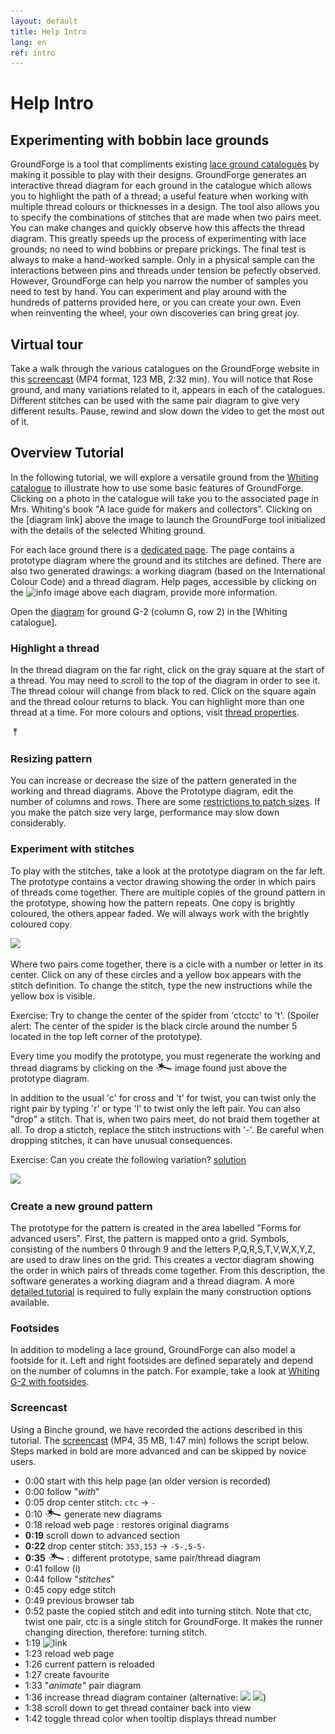 ```yaml
---
layout: default
title: Help Intro
lang: en
ref: intro
---
```


Help Intro
==========

Experimenting with bobbin lace grounds
--------------------------------------

GroundForge is a tool that compliments existing [lace ground catalogues](https://maetempels.github.io/MAE-gf/docs/license#literature) by making it possible to play with their designs.
GroundForge generates an interactive thread diagram for each ground in the catalogue which allows you to highlight the path of a thread; a useful feature when working with multiple thread colours or thicknesses in a design.
The tool also allows you to specify the combinations of stitches that are made when two pairs meet.  You can make changes and quickly observe how this affects the thread diagram.
This greatly speeds up the process of experimenting with lace grounds; no need to wind bobbins or prepare prickings. The final test is always to make a hand-worked sample.  Only in a physical sample can the interactions between pins and threads under tension be pefectly observed.  However, GroundForge can help you narrow the number of samples you need to test by hand.
You can experiment and play around with the hundreds of patterns provided here, or you can create your own.
Even when reinventing the wheel, your own discoveries can bring great joy.


Virtual tour
------------

Take a walk through the various catalogues on the GroundForge website in this [screencast](https://github.com/d-bl/GroundForge/releases/download/2019-Q2/catalogues.mp4) (MP4 format, 123 MB, 2:32 min). You will notice that Rose ground, and many variations related to it, appears in each of the catalogues.  Different stitches can be used with the same pair diagram to give very different results.  Pause, rewind and slow down the video to get the most out of it.

Overview Tutorial
-----------------

In the following tutorial, we will explore a versatile ground from the [Whiting catalogue](/gw-lace-to-gf/) to illustrate how to use some basic features of GroundForge.
Clicking on a photo in the catalogue will take you to the associated page in Mrs. Whiting's book "A lace guide for makers and collectors".  Clicking on the [diagram link] above the image to launch the GroundForge tool initialized with the details of the selected Whiting ground.

For each lace ground there is a [dedicated page](../tiles.html).
The page contains a prototype diagram where the ground and its stitches are defined.
There are also two generated drawings: a working diagram (based on the International Colour Code) and a thread diagram.
Help pages, accessible by clicking on the ![info](images/information-icon.png) image above each diagram, provide more information.

Open the [diagram] for ground G-2 (column G, row 2) in the [Whiting catalogue].

[diagram]: /GroundForge/tiles?whiting=G2_P199&patchWidth=14&patchHeight=13&f1=ctctt&a1=ctcctc&j2=ctc&i2=ctcll&h2=ctctt&g2=ctctt&f2=ctctt&e2=ctctt&d2=ctctt&c2=ctcrrr&b2=ctc&j3=ctcll&i3=ctctt&h3=ctctt&g3=ctcttl&f3=ctc&e3=ctcttr&d3=ctctt&c3=ctctt&b3=ctcrrr&a3=ctc&j4=ctctt&i4=ctctt&h4=ctcttl&g4=ctc&f4=ctc&e4=ctc&d4=ctcttr&c4=ctctt&b4=ctctt&a4=ctcttt&j5=ctctt&i5=ctcttl&h5=ctc&g5=ctc&e5=ctc&d5=ctc&c5=ctcttr&b5=ctctt&a5=ctctt&tile=5----5----,-CDD632AAB,5666632222,5666632222,56666-2222&tileStitch=ctct&shiftColsSW=-5&shiftRowsSW=5&shiftColsSE=5&shiftRowsSE=5

### Highlight a thread

In the thread diagram on the far right, click on the gray square at the start of a thread.  You may need to scroll to the top of the diagram in order to see it.  The thread colour will change from black to red.  Click on the square again and the thread colour returns to black.  You can highlight more than one thread at a time.  For more colours and options, visit [thread properties](Thread-Properties).

![](images/toggle-thread.png)

### Resizing pattern

You can increase or decrease the size of the pattern generated in the working and thread diagrams. Above the Prototype diagram, edit the number of columns and rows. There are some [restrictions to patch sizes](Patch-Size). If you make the patch size very large, performance may slow down considerably.

### Experiment with stitches

To play with the stitches, take a look at the prototype diagram on the far left.
The prototype contains a vector drawing showing the order in which pairs of threads come together.
There are multiple copies of the ground pattern in the prototype, showing how the pattern repeats.
One copy is brightly coloured, the others appear faded.  We will always work with the brightly coloured copy.

![](images/stitch-editor.png)

Where two pairs come together, there is a cicle with a number or letter in its center.  Click on any of these circles and a yellow box appears with the stitch definition.  To change the stitch, type the new instructions while the yellow box is visible.

Exercise: Try to change the center of the spider from 'ctcctc' to 't'.  (Spoiler alert: The center of the spider is the black circle around the number 5 located in the top left corner of the prototype).

Every time you modify the prototype, you must regenerate the working and thread diagrams by clicking on the ![wand](../images/wand.png) image found just above the prototype diagram.

In addition to the usual 'c' for cross and 't' for twist, you can twist only the right pair by typing 'r' or type 'l' to twist only the left pair.
You can also "drop" a stitch.  That is, when two pairs meet, do not braid them together at all.  To drop a stictch, replace the stitch instructions with '-'.  Be careful when dropping stitches, it can have unusual consequences.

Exercise: Can you create the following variation? [solution](/GroundForge/tiles?patchWidth=20&patchHeight=20&f1=-&a1=t&j2=ctc&i2=ctcll&h2=ctctt&g2=ctctt&f2=ctctt&e2=ctctt&d2=ctctt&c2=ctcrrr&b2=ctc&j3=ctcll&i3=ctctt&h3=ctctt&g3=ctcttl&f3=ctc&e3=ctcttr&d3=ctctt&c3=ctctt&b3=ctcrrr&a3=ctc&j4=ctctt&i4=ctctt&h4=ctcttl&g4=ctc&f4=ctc&e4=ctc&d4=ctcttr&c4=ctctt&b4=ctctt&a4=ctcttt&j5=ctctt&i5=ctcttl&h5=ctc&g5=ctc&e5=ctc&d5=ctc&c5=ctcttr&b5=ctctt&a5=ctctt&tile=5----5----,-CDD632AAB,5666632222,5666632222,56666-2222&footsideStitch=ctctt&tileStitch=ctct&headsideStitch=ctctt&shiftColsSW=-5&shiftRowsSW=5&shiftColsSE=5&shiftRowsSE=5)

![](images/modified-G2.png)

### Create a new ground pattern

The prototype for the pattern is created in the area labelled "Forms for advanced users". 
First, the pattern is mapped onto a grid.  Symbols, consisting of the numbers 0 through 9 and the letters P,Q,R,S,T,V,W,X,Y,Z, are used to draw lines on the grid.  This creates a vector diagram showing the order in which pairs of threads come together.
From this description, the software generates a working diagram and a thread diagram.
A more [detailed tutorial](Advanced) is required to fully explain the many construction options available.

### Footsides

In addition to modeling a lace ground, GroundForge can also model a footside for it.  Left and right footsides are defined separately and depend on the number of columns in the patch.
For example, take a look at [Whiting G-2 with footsides].

[Whiting G-2 with footsides]:
/GroundForge/tiles?patchWidth=12&patchHeight=15&o1=ctcrr&g1=ctctt&b1=ctcctc&n2=ctcrr&k2=ctc&j2=ctcll&i2=ctctt&h2=ctctt&g2=ctctt&f2=ctctt&e2=ctctt&d2=ctcrr&c2=ctc&a2=ctctt&o3=ctctt&n3=ctctt&k3=ctcll&j3=ctctt&i3=ctctt&h3=ctctt&g3=ctc&f3=ctctt&e3=ctctt&d3=ctctt&c3=ctcrr&b3=ctc&a3=ctctt&o4=ctctt&n4=ctctt&k4=ctctt&j4=ctctt&i4=ctctt&h4=ctc&g4=ctc&f4=ctc&e4=ctctt&d4=ctctt&c4=ctctt&b4=ctctt&a4=ctctt&o5=ctctt&k5=ctctt&j5=ctctt&i5=ctc&h5=ctc&f5=ctc&e5=ctc&d5=ctctt&c5=ctctt&b5=ctctt&a5=ctctt&n6=ctctt&o7=ctctt&n7=ctctt&a7=ctctt&n8=ctctt&a8=ctctt&o9=ctctt&n9=ctctt&a9=ctctt&n10=ctc&a10=ctctt&footside=X,4,1,1,1,X,4,4,4,4&tile=5----5----,-CDD632AAB,5666632222,5666632222,56666-2222&headside=-7,6X,37,37,-7,5X,17,7X,27,7X,&footsideStitch=ctctt&tileStitch=ctctt&headsideStitch=ctctt&shiftColsSW=-5&shiftRowsSW=5&shiftColsSE=5&shiftRowsSE=5

### Screencast

Using a Binche ground, we have recorded the actions described in this tutorial.
The [screencast](https://github.com/d-bl/GroundForge/releases/download/2019-Q2/BK-31.mp4) (MP4, 35 MB, 1:47 min) follows the script below.
Steps marked in bold are more advanced and can be skipped by novice users. 

* 0:00 start with this help page (an older version is recorded)
* 0:00 follow "_with_"
* 0:05 drop center stitch: `ctc` -> `-`
* 0:10 ![wand](../images/wand.png) generate new diagrams
* 0:18 reload web page : restores original diagrams
* **0:19** scroll down to advanced section
* **0:22** drop center stitch: `353,153` -> `-5-,5-5-`
* **0:35** ![wand](../images/wand.png) : different prototype, same pair/thread diagram
* 0:41 follow (i)
* 0:44 follow "_stitches_"
* 0:45 copy edge stitch
* 0:49 previous browser tab
* 0:52 paste the copied stitch and edit into turning stitch.
       Note that ctc, twist one pair, ctc is a single stitch for GroundForge.
       It makes the runner changing direction, therefore: turning stitch. 
* 1:19 ![link](../images/link.png)
* 1:23 reload web page
* 1:26 current pattern is reloaded
* 1:27 create favourite
* 1:33 "_animate_" pair diagram
* 1:36 increase thread diagram container (alternative: ![](../images/size-inc.jpg) ![](../images/size-dec.jpg))
* 1:38 scroll down to get thread container back into view
* 1:42 toggle thread color when tooltip displays thread number
